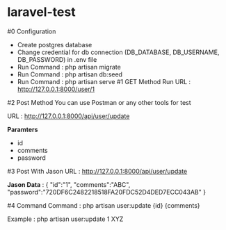 # laravel-test
#0 Configuration 
- Create postgres database 
- Change credential for db connection (DB_DATABASE, DB_USERNAME, DB_PASSWORD) in .env file 
- Run Command : php artisan migrate
- Run Command : php artisan db:seed
- Run Command : php artisan serve
#1 GET Method
Run URL : http://127.0.0.1:8000/user/1

#2 Post Method
You can use Postman or any other tools for test 

URL : http://127.0.0.1:8000/api/user/update

<b>Paramters</b>
- id
- comments
- password

#3 Post With Jason
URL : http://127.0.0.1:8000/api/user/update

<b>Jason Data</b> : 
{ "id":"1", "comments":"ABC", "password":"720DF6C2482218518FA20FDC52D4DED7ECC043AB" }

#4 Command
Command : php artisan user:update {id} {comments}

Example : php artisan user:update 1 XYZ
